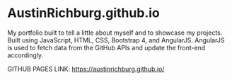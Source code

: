 # AustinRichburg.github.io

My portfolio built to tell a little about myself and to showcase my projects. Built using JavaScript, HTML, CSS, Bootstrap 4, and AngularJS. AngularJS is used to fetch data from the GitHub APIs and update the front-end accordingly.

GITHUB PAGES LINK:
https://austinrichburg.github.io/
